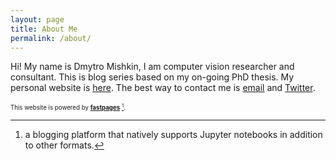 ```yaml
---
layout: page
title: About Me
permalink: /about/
---
```


Hi! My name is Dmytro Mishkin, I am computer vision researcher and consultant. This is blog series based on my on-going PhD thesis.
My personal website is <a href="http://dmytro.ai">here</a>. 
The best way to contact me is <a href="mailto: ducha.aiki@gmail.com">email</a> and <a href="https://twitter.com/ducha_aiki">Twitter</a>.

<sub><sup>This website is powered by **[fastpages](https://github.com/fastai/fastpages)** [^1].</sup></sub>



[^1]:a blogging platform that natively supports Jupyter notebooks in addition to other formats.
